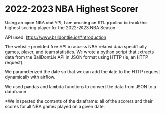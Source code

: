# 2022-2023 NBA Highest Scorer
Using an open NBA stat API, I am creating an ETL pipeline to track the highest scoring player for the 2022-2023 NBA Season. 

API used: https://www.balldontlie.io/#introduction

The website provided free API to access NBA related data specifically games, player, and team statistics. We wrote a python script that extracts data from the BallDontLie API in JSON format using HTTP (ie, an HTTP request).

We parameterized the date so that we can add the date to the HTTP request dynamically with airflow.

We used pandas and lambda functions to convert the data from JSON to a dataframe

*We inspected the contents of the dataframe: all of the scorers and their scores for all NBA games played on a given date.
